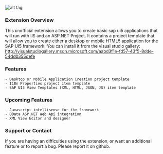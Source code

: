 ![alt tag](http://sap.github.io/openui5/resources/OpenUI5_logo_only.png)

### Extension Overview
This unofficial extension allows you to create basic sap ui5 applications that will run with IIS and an ASP.NET Project. It contains a project template that will allow you to create either a desktop or mobile HTML5 application for the SAP UI5 framework. 
You can install it from the visual studio gallery:
http://visualstudiogallery.msdn.microsoft.com/aabd3f1e-fd57-43f5-8dde-54dd0355defe
### Features
```
- Desktop or Mobile Application Creation project template
- I18n Properties project item template
- SAP UI5 View Templates (XML, HTML, JSON, JS) item template
```

### Upcoming Features
```
- Javascript intellisense for the framework
- OData ASP.NET Web Api integration
- XML View Editor and designer
```
### Support or Contact
If you are having an difficulties using the extension, or want an additional feature or to report a bug.  Please report it on github.
